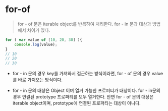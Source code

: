 # for-of

> for - of 문은 iterable object를 반복하여 처리한다. for - in 문과 대상과 방법에서 차이가 있다.

```javascript
for ( var value of [10, 20, 30] ){
    console.log(value);
}
// 10
// 20
// 30
```

- for - in 문의 경우 key를 가져와서 접근하는 방식이라면, for - of 문의 경우 value를 바로 가져오는 방식이다. 

- for - in 문의 대상은 Object 이며 열거 가능한 프로퍼티가 대상이다. for - in문의 경우 연결된 prototype 프로퍼티를 모두 열거한다. 반면 for - of 문의 대상은 iterable object이며, prototype에 연결된 프로퍼티는 대상이 아니다.